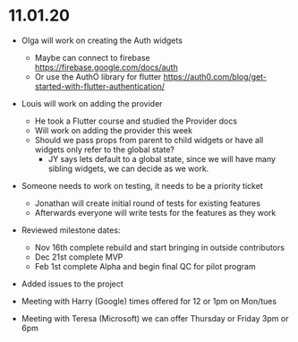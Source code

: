 # 11.01.20

- Olga will work on creating the Auth widgets
  - Maybe can connect to firebase https://firebase.google.com/docs/auth
  - Or use the AuthO library for flutter https://auth0.com/blog/get-started-with-flutter-authentication/

- Louis will work on adding the provider
  - He took a Flutter course and studied the Provider docs
  - Will work on adding the provider this week
  - Should we pass props from parent to child widgets or have all widgets only refer to the global state?
    - JY says lets default to a global state, since we will have many sibling widgets, we can decide as we work.

- Someone needs to work on testing, it needs to be a priority ticket
  - Jonathan will create initial round of tests for existing features
  - Afterwards everyone will write tests for the features as they work

- Reviewed milestone dates:
  - Nov 16th complete rebuild and start bringing in outside contributors
  - Dec 21st complete MVP
  - Feb 1st complete Alpha and begin final QC for pilot program

- Added issues to the project

- Meeting with Harry (Google) times offered for 12 or 1pm on Mon/tues
- Meeting with Teresa (Microsoft) we can offer Thursday or Friday 3pm or 6pm

